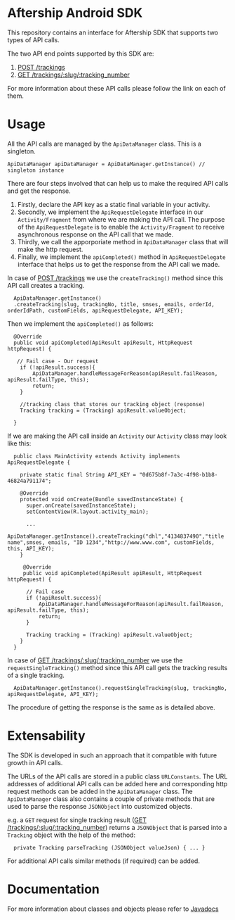 # Aftership Android SDK

This repository contains an interface for Aftership SDK that supports two types of API calls. 

The two API end points supported by this SDK are:

  1. <a href="https://www.aftership.com/docs/api/4/trackings/post-trackings">POST /trackings</a>
  2. <a href="https://www.aftership.com/docs/api/4/trackings/get-trackings-slug-tracking_number">GET /trackings/:slug/:tracking_number</a>

For more information about these API calls please follow the link on each of them.

# Usage

All the API calls are managed by the `ApiDataManager` class. This is a singleton.

    ApiDataManager apiDataManager = ApiDataManager.getInstance() // singleton instance
    
    

There are four steps involved that can help us to make the required API calls and get the response.

  1. Firstly, declare the API key as a static final variable in your activity.   
  2. Secondly, we implement the `ApiRequestDelegate` interface in our `Activity/Fragment` from where we are making the API call. The purpose of the `ApiRequestDelegate` is to enable the `Activity/Fragment` to receive asynchronous response on the API call that we made.
  3. Thirdly, we call the apporporiate method in `ApiDataManager` class that will make the http request.
  4. Finally, we implement the `apiCompleted()` method in `ApiRequestDelegate` interface that helps us to get the response from the API call we made.
  
In case of  <a href="https://www.aftership.com/docs/api/4/trackings/post-trackings">POST /trackings</a> we use the `createTracking()` method since this API call creates a tracking.

      ApiDataManager.getInstance()
      .createTracking(slug, trackingNo, title, smses, emails, orderId, orderIdPath, customFields, apiRequestDelegate, API_KEY);
      
      
Then we implement the `apiCompleted()` as follows:

      @Override
      public void apiCompleted(ApiResult apiResult, HttpRequest httpRequest) {
      
       // Fail case - Our request 
        if (!apiResult.success){
            ApiDataManager.handleMessageForReason(apiResult.failReason, apiResult.failType, this);
            return;
        }
        
        //tracking class that stores our tracking object (response)
        Tracking tracking = (Tracking) apiResult.valueObject;
        
      }
  
  If we are making the API call inside an `Activity` our `Activity` class may look like this:
  
      public class MainActivity extends Activity implements ApiRequestDelegate {
      
        private static final String API_KEY = "0d675b8f-7a3c-4f98-b1b8-46824a791174";
      
        @Override
        protected void onCreate(Bundle savedInstanceState) {
          super.onCreate(savedInstanceState);
          setContentView(R.layout.activity_main);
          
          ...
          ApiDataManager.getInstance().createTracking("dhl","4134837490","title name",smses, emails, "ID 1234","http://www.www.com", customFields, this, API_KEY);
        }
        
         @Override
         public void apiCompleted(ApiResult apiResult, HttpRequest httpRequest) {

          // Fail case
          if (!apiResult.success){
              ApiDataManager.handleMessageForReason(apiResult.failReason, apiResult.failType, this);
              return;
          }
          
          Tracking tracking = (Tracking) apiResult.valueObject;
        }  
      }

In case of  <a href="https://www.aftership.com/docs/api/4/trackings/get-trackings-slug-tracking_number">GET /trackings/:slug/:tracking_number</a> we use the `requestSingleTracking()` method since this API call gets the tracking results of a single tracking.

      ApiDataManager.getInstance().requestSingleTracking(slug, trackingNo, apiRequestDelegate, API_KEY);

The procedure of getting the response is the same as is detailed above.

# Extensability

The SDK is developed in such an approach that it compatible with future growth in API calls.

The URLs of the API calls are stored in a public class `URLConstants`. The URL addresses of additional API calls can be added here and corresponding http request methods can be added in the `ApiDataManager` class. The `ApiDataManager` class also contains a couple of private methods that are used to parse the response `JSONObject` into customized objects.

e.g. a `GET` request for single tracking result (<a href="https://www.aftership.com/docs/api/4/trackings/get-trackings-slug-tracking_number">GET /trackings/:slug/:tracking_number</a>) returns a `JSONObject` that is parsed into a `Tracking` object with the help of the method:

      private Tracking parseTracking (JSONObject valueJson) { ... }

For additional API calls similar methods (if required) can be added.

# Documentation

For more information about classes and objects please refer to
<a href = "https://haroon91.github.io/AftershipSDK_Android/aftershipsdk1.0.0/javadoc/index.html">Javadocs</a>
